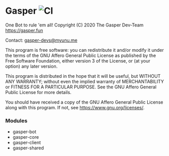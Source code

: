 # Gasper ![CI](https://github.com/SP000X/gasper/workflows/CI/badge.svg)
  
  One Bot to rule 'em all!
  Copyright (C) 2020  The Gasper Dev-Team <https://gasper.fun>

  Contact:
  gasper-devs@myunu.me

  This program is free software: you can redistribute it and/or modify
  it under the terms of the GNU Affero General Public License as published
  by the Free Software Foundation, either version 3 of the License, or
  (at your option) any later version.

  This program is distributed in the hope that it will be useful,
  but WITHOUT ANY WARRANTY; without even the implied warranty of
  MERCHANTABILITY or FITNESS FOR A PARTICULAR PURPOSE.  See the
  GNU Affero General Public License for more details.

  You should have received a copy of the GNU Affero General Public License
  along with this program.  If not, see <https://www.gnu.org/licenses/>.


### Modules
- gasper-bot
- gasper-core
- gasper-client
- gasper-shared
